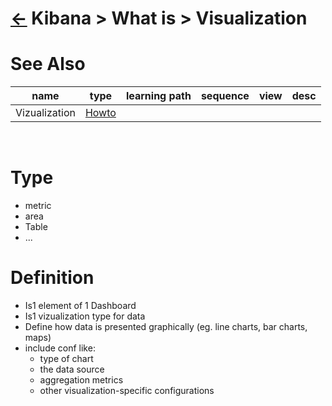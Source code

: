 <head><link rel="stylesheet" href="../../../md.css"/><script src="../../../md.js"></script></head>

[//]: #(Reference)
[Repo_Readme]:          ../list/object_list.md
[Vizualization_Howto]: ../howto/vizualization_howto.md

# [&larr;][Repo_Readme] Kibana > What is > Visualization
# See Also 
|name|type|learning path|sequence|view|desc|
|-|-|-|-|-|-|
|Vizualization|[Howto][Vizualization_Howto]|
<br>

# Type
- metric
- area
- Table
- ...
# Definition
- Is1 element of 1 Dashboard
- Is1 vizualization type for data
- Define how data is presented graphically (eg. line charts, bar charts, maps)
- include conf like:
  - type of chart
  - the data source
  - aggregation metrics
  - other visualization-specific configurations

